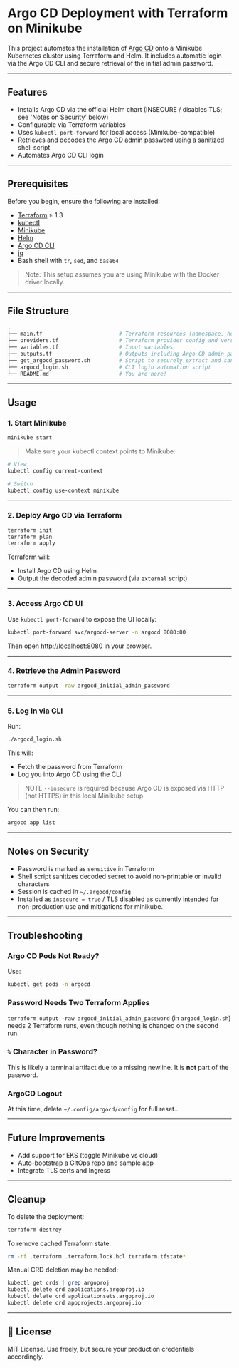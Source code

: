 # Argo CD Deployment with Terraform on Minikube

This project automates the installation of [Argo CD](https://argo-cd.readthedocs.io/en/stable/) onto a Minikube Kubernetes cluster using Terraform and Helm. It includes automatic login via the Argo CD CLI and secure retrieval of the initial admin password.

---

## Features

- Installs Argo CD via the official Helm chart (INSECURE / disables TLS; see 'Notes on Security' below)
- Configurable via Terraform variables
- Uses `kubectl port-forward` for local access (Minikube-compatible)
- Retrieves and decodes the Argo CD admin password using a sanitized shell script
- Automates Argo CD CLI login

---

## Prerequisites

Before you begin, ensure the following are installed:

- [Terraform](https://developer.hashicorp.com/terraform/downloads) ≥ 1.3
- [kubectl](https://kubernetes.io/docs/tasks/tools/)
- [Minikube](https://minikube.sigs.k8s.io/docs/start/)
- [Helm](https://helm.sh/)
- [Argo CD CLI](https://argo-cd.readthedocs.io/en/stable/cli_installation/)
- [jq](https://stedolan.github.io/jq/)
- Bash shell with `tr`, `sed`, and `base64`

> Note: This setup assumes you are using Minikube with the Docker driver locally.

---

## File Structure

```bash
.
├── main.tf                        # Terraform resources (namespace, helm_release)
├── providers.tf                   # Terraform provider config and versions
├── variables.tf                   # Input variables
├── outputs.tf                     # Outputs including Argo CD admin password
├── get_argocd_password.sh         # Script to securely extract and sanitize the admin password
├── argocd_login.sh                # CLI login automation script
└── README.md                      # You are here!
```

---

## Usage

### 1. Start Minikube

```bash
minikube start
```

> Make sure your kubectl context points to Minikube:
```bash
# View
kubectl config current-context

# Switch
kubectl config use-context minikube
```

---

### 2. Deploy Argo CD via Terraform

```bash
terraform init
terraform plan
terraform apply
```

Terraform will:
- Install Argo CD using Helm
- Output the decoded admin password (via `external` script)

---

### 3. Access Argo CD UI

Use `kubectl port-forward` to expose the UI locally:

```bash
kubectl port-forward svc/argocd-server -n argocd 8080:80
```

Then open [http://localhost:8080](http://localhost:8080) in your browser.

---

### 4. Retrieve the Admin Password

```bash
terraform output -raw argocd_initial_admin_password
```

---

### 5. Log In via CLI

Run:

```bash
./argocd_login.sh
```

This will:
- Fetch the password from Terraform
- Log you into Argo CD using the CLI

> NOTE `--insecure` is required because Argo CD is exposed via HTTP (not HTTPS) in this local Minikube setup.

You can then run:
```bash
argocd app list
```

---

## Notes on Security

- Password is marked as `sensitive` in Terraform
- Shell script sanitizes decoded secret to avoid non-printable or invalid characters
- Session is cached in `~/.argocd/config`
- Installed as `insecure = true` / TLS disabled as currently intended for non-production use and mitigations for minikube.

---

## Troubleshooting

### Argo CD Pods Not Ready?
Use:
```bash
kubectl get pods -n argocd
```

### Password Needs Two Terraform Applies
`terraform output -raw argocd_initial_admin_password` (in `argocd_login.sh`) needs 2 Terraform runs, even though nothing is changed on the second run.

### `%` Character in Password?
This is likely a terminal artifact due to a missing newline. It is **not** part of the password.

### ArgoCD Logout
At this time, delete `~/.config/argocd/config` for full reset...

---

## Future Improvements

- Add support for EKS (toggle Minikube vs cloud)
- Auto-bootstrap a GitOps repo and sample app
- Integrate TLS certs and Ingress

---

## Cleanup

To delete the deployment:

```bash
terraform destroy
```

To remove cached Terraform state:

```bash
rm -rf .terraform .terraform.lock.hcl terraform.tfstate*
```

Manual CRD deletion may be needed:

```bash
kubectl get crds | grep argoproj
kubectl delete crd applications.argoproj.io
kubectl delete crd applicationsets.argoproj.io
kubectl delete crd appprojects.argoproj.io
```

---

## 📄 License

MIT License. Use freely, but secure your production credentials accordingly.
